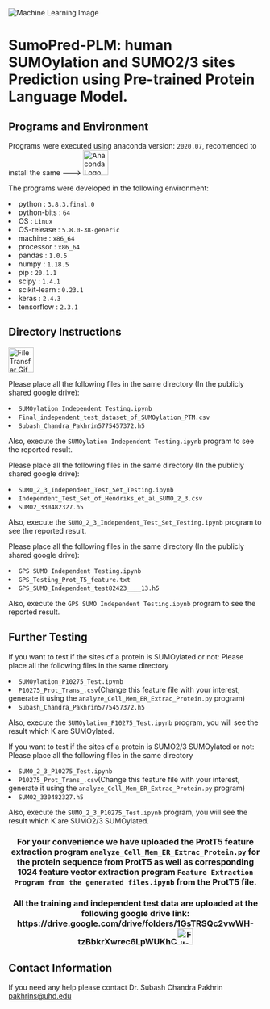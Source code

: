 <img src="https://www.insight.com/content/insight-web/en_US/content-and-resources/2019/02132019-considering-machine-learning/jcr%3Acontent/top-container-width/column_layout_458368662/-column-1/insight_image_898708280.img.jpg/1571246202522.jpg" alt="Machine Learning Image">
<h1>SumoPred-PLM: human SUMOylation and SUMO2/3 sites Prediction using Pre-trained Protein Language Model.</h1>
<h2>Programs and Environment</h2>
<p align="left">Programs were executed using anaconda version: <code>2020.07</code>, recomended to install the same ---> <a href="https://www.anaconda.com"><img src="https://upload.wikimedia.org/wikipedia/en/c/cd/Anaconda_Logo.png" alt="Anaconda Logo" width="50"></a></p>
<p align="left">The programs were developed in the following environment:</p>

<li> python : <code>3.8.3.final.0 </code></li>
<li>python-bits : <code>64</code></li>
<li>OS : <code>Linux</code></li>
<li>OS-release : <code>5.8.0-38-generic</code></li>
<li>machine : <code>x86_64</code></li>
<li>processor : <code>x86_64</code></li>
<li>pandas : <code>1.0.5</code></li>
<li>numpy : <code>1.18.5</code></li>
<li>pip : <code>20.1.1</code></li>
<li>scipy : <code>1.4.1</code></li>
<li>scikit-learn : <code>0.23.1</code></li>
<li>keras : <code>2.4.3</code></li>
<li>tensorflow : <code>2.3.1</code></li>

<h2>Directory Instructions</h2>
<img src="https://64.media.tumblr.com/5fa0b5c639f38671ee83c407b25f6b13/tumblr_n8gb71pSid1r6zgh0o1_500.gif" alt="File Transfer Gif" width="50">
<p>Please place all the following files in the same directory (In the publicly shared google drive):</p>
<li><code>SUMOylation Independent Testing.ipynb</code></li>
<li><code>Final_independent_test_dataset_of_SUMOylation_PTM.csv</code></li>
<li><code>Subash_Chandra_Pakhrin5775457372.h5</code></li>
<p>Also, execute the <code>SUMOylation Independent Testing.ipynb</code> program to see the reported result.</p>

<p></p>
<p>Please place all the following files in the same directory (In the publicly shared google drive):</p>
<li><code>SUMO_2_3_Independent_Test_Set_Testing.ipynb</code></li>
<li><code>Independent_Test_Set_of_Hendriks_et_al_SUMO_2_3.csv</code></li>
<li><code>SUMO2_330482327.h5</code></li>
<p>Also, execute the <code>SUMO_2_3_Independent_Test_Set_Testing.ipynb</code> program to see the reported result.</p>

<p></p>
<p>Please place all the following files in the same directory (In the publicly shared google drive):</p>
<li><code>GPS SUMO Independent Testing.ipynb</code></li>
<li><code>GPS_Testing_Prot_T5_feature.txt</code></li>
<li><code>GPS_SUMO_Independent_test82423____13.h5</code></li>
<p>Also, execute the <code>GPS SUMO Independent Testing.ipynb</code> program to see the reported result.</p>

<h2>Further Testing</h2>
<p>If you want to test if the sites of a protein is SUMOylated or not: Please place all the following files in the same directory</p>
<li><code>SUMOylation_P10275_Test.ipynb</code></li>
<li><code>P10275_Prot_Trans_.csv</code>(Change this feature file with your interest, generate it using the <code>analyze_Cell_Mem_ER_Extrac_Protein.py</code> program)</li>
<li><code>Subash_Chandra_Pakhrin5775457372.h5</code></li>
<p>Also, execute the <code>SUMOylation_P10275_Test.ipynb</code> program, you will see the result which K are SUMOylated.</p>

<p></p>
<p>If you want to test if the sites of a protein is SUMO2/3 SUMOylated or not: Please place all the following files in the same directory</p>
<li><code>SUMO_2_3_P10275_Test.ipynb</code></li>
<li><code>P10275_Prot_Trans_.csv</code>(Change this feature file with your interest, generate it using the <code>analyze_Cell_Mem_ER_Extrac_Protein.py</code> program)</li>
<li><code>SUMO2_330482327.h5</code></li>
<p>Also, execute the <code>SUMO_2_3_P10275_Test.ipynb</code> program, you will see the result which K are SUMO2/3 SUMOylated.</p>

<h3 align="center"><strong>For your convenience we have uploaded the ProtT5 feature extraction program <code>analyze_Cell_Mem_ER_Extrac_Protein.py</code> for the protein sequence from ProtT5 as well as corresponding 1024 feature vector extraction program <code>Feature Extraction Program from the generated files.ipynb</code> from the ProtT5 file.</strong></h3>
<h3 align="center">All the training and independent test data are uploaded at the following google drive link: https://drive.google.com/drive/folders/1GsTRSQc2vwWH-tzBbkrXwrec6LpWUKhC<a href="https://drive.google.com/drive/folders/1GsTRSQc2vwWH-tzBbkrXwrec6LpWUKhC"><img src="https://cdn4.iconfinder.com/data/icons/free-colorful-icons/360/google_docs.png" alt="File Transfer Gif" width="32"></a>
</h3>
<h2>Contact Information</h2>
<p align="left">If you need any help please contact Dr. Subash Chandra Pakhrin <a href="mailto:pakhrins@uhd.edu">pakhrins@uhd.edu</a></p>




